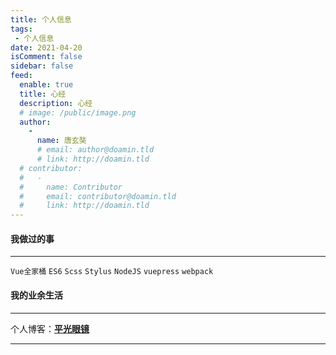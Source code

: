 ```yaml
---
title: 个人信息
tags:
 - 个人信息
date: 2021-04-20
isComment: false
sidebar: false
feed:
  enable: true
  title: 心经
  description: 心经
  # image: /public/image.png
  author:
    -
      name: 唐玄奘
      # email: author@doamin.tld
      # link: http://doamin.tld
  # contributor:
  #   -
  #     name: Contributor
  #     email: contributor@doamin.tld
  #     link: http://doamin.tld
---
```


#### 我做过的事

***

`Vue全家桶` `ES6` `Scss` `Stylus` `NodeJS` `vuepress`  `webpack`

#### 我的业余生活

***

<!-- 1. [vuepress-theme-reco](https://www.npmjs.com/package/vuepress-theme-reco)<br>
   一款简介的vuepress博客主题
2. [reco-fetch](https://www.npmjs.com/package/reco-fetch)<br>
   针对fetch的应用型封装 -->

个人博客：[**平光眼镜**](https://qiyoe.github.io/c-blog/)

***

<!-- ### 如果有话对我讲，那就请[联系我](https://mp.weixin.qq.com/s/mXFqeUTegdvPliXknAAG_A) -->
